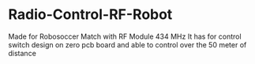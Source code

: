 # Radio-Control-RF-Robot
Made for Robosoccer Match with RF Module 434 MHz 
It has for control switch design on zero pcb board and able to control over the 50 meter of distance 
